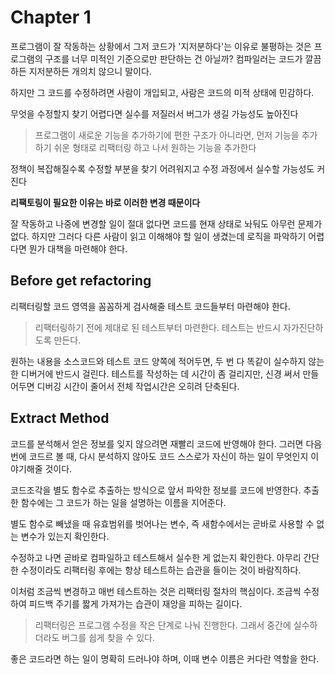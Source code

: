 # Chapter 1

프로그램이 잘 작동하는 상황에서 그저 코드가 '지저분하다'는 이유로 불평하는 것은 프로그램의 구조를 너무 미적인 기준으로만 판단하는 건 아닐까? 컴파일러는 코드가 깔끔하든 지저분하든 개의치 않으니 말이다.

하지만 그 코드를 수정하려면 사람이 개입되고, 사람은 코드의 미적 상태에 민감하다.

무엇을 수정할지 찾기 어렵다면 실수를 저질러서 버그가 생길 가능성도 높아진다

> 프로그램이 새로운 기능을 추가하기에 편한 구조가 아니라면, 먼저 기능을 추가하기 쉬운 형태로 리팩터링 하고 나서 원하는 기능을 추가한다

정책이 복잡해질수록 수정할 부분을 찾기 어려워지고 수정 과정에서 실수할 가능성도 커진다

**리팩토링이 필요한 이유는 바로 이러한 변경 때문이다**

잘 작동하고 나중에 변경할 일이 절대 없다면 코드를 현재 상태로 놔둬도 아무런 문제가 없다.
하지만 그러다 다른 사람이 읽고 이해해야 할 일이 생겼는데 로직을 파악하기 어렵다면 뭔가 대책을 마련해야 한다.

## Before get refactoring

리팩터링할 코드 영역을 꼼꼼하게 검사해줄 테스트 코드들부터 마련해야 한다.

> 리팩터링하기 전에 제대로 된 테스트부터 마련한다. 테스트는 반드시 자가진단하도록 만든다.

원하는 내용을 소스코드와 테스트 코드 양쪽에 적어두면, 두 번 다 똑같이 실수하지 않는 한 디버거에 반드시 걸린다.
테스트를 작성하는 데 시간이 좀 걸리지만, 신경 써서 만들어두면 디버깅 시간이 줄어서 전체 작업시간은 오히려 단축된다.

## Extract Method

코드를 분석해서 얻은 정보를 잊지 않으려면 재빨리 코드에 반영해야 한다.
그러면 다음번에 코드르 볼 때, 다시 분석하지 않아도 코드 스스로가 자신이 하는 일이 무엇인지 이야기해줄 것이다.

코드조각을 별도 함수로 추출하는 방식으로 앞서 파악한 정보를 코드에 반영한다.
추출한 함수에는 그 코드가 하는 일을 설명하는 이름을 지어준다.

별도 함수로 빼냈을 때 유효범위를 벗어나는 변수, 즉 새함수에서는 곧바로 사용할 수 없는 변수가 있는지 확인한다.

수정하고 나면 곧바로 컴파일하고 테스트해서 실수한 게 없는지 확인한다. 
아무리 간단한 수정이라도 리팩터링 후에는 항상 테스트하는 습관을 들이는 것이 바람직하다.

이처럼 조금씩 변경하고 매번 테스트하는 것은 리팩터링 절차의 핵심이다.
조금씩 수정하여 피드백 주기를 짧게 가져가는 습관이 재앙을 피하는 길이다.

> 리팩터링은 프로그램 수정을 작은 단계로 나눠 진행한다. 그래서 중간에 실수하더라도 버그를 쉽게 찾을 수 있다.

좋은 코드라면 하는 일이 명확히 드러나야 하며, 이때 변수 이름은 커다란 역할을 한다.
